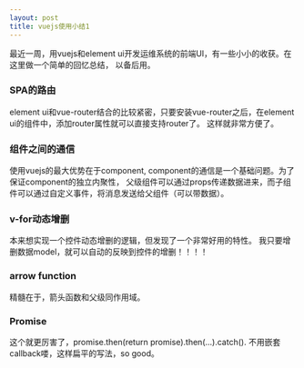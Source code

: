 ```yaml
---
layout: post
title: vuejs使用小结1
---
```


最近一周，用vuejs和element ui开发运维系统的前端UI，有一些小小的收获。在这里做一个简单的回忆总结，
以备后用。

### SPA的路由
element ui和vue-router结合的比较紧密，只要安装vue-router之后，在element ui的组件中，添加router属性就可以直接支持router了。
这样就非常方便了。

### 组件之间的通信
使用vuejs的最大优势在于component, component的通信是一个基础问题。为了保证component的独立内聚性，
父级组件可以通过props传递数据进来，而子组件可以通过自定义事件，将消息发送给父组件（可以带数据）。

### v-for动态增删
本来想实现一个控件动态增删的逻辑，但发现了一个非常好用的特性。
我只要增删数据model，就可以自动的反映到控件的增删！！！！

### arrow function
精髓在于，箭头函数和父级同作用域。

### Promise
这个就更厉害了，promise.then(return promise).then(...).catch().
不用嵌套callback喽，这样扁平的写法，so good。



